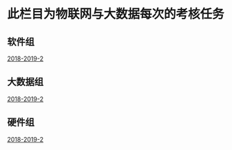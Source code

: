 # 此栏目为物联网与大数据每次的考核任务
## 软件组
[2018-2019-2](/软件组/2018-2019-2)

## 大数据组
[2018-2019-2](/软件组/2018-2019-2)

## 硬件组
[2018-2019-2](/软件组/2018-2019-2)
